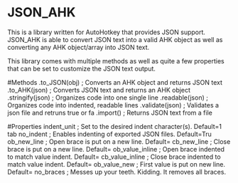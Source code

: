 # JSON_AHK
This is a library written for AutoHotkey that provides JSON support.
JSON_AHK is able to convert JSON text into a valid AHK object as well as converting any AHK object/array into JSON text.

This library comes with multiple methods as well as quite a few properties that can be set to customize the JSON text output.

#Methods
	.to_JSON(obj)		; Converts an AHK object and returns JSON text
	.to_AHK(json)		; Converts JSON text and returns an AHK object
	.stringify(json)	; Organizes code into one single line
	.readable(json)		; Organizes code into indented, readable lines
	.validate(json)		; Validates a json file and retruns true or fa
	.import()			; Returns JSON text from a file

#Properties
	indent_unit			; Set to the desired indent character(s). Default=1 tab
	no_indent			; Enables indenting of exported JSON files. Default=Tru
	ob_new_line			; Open brace is put on a new line. Default=
	cb_new_line			; Close brace is put on a new line. Default=
	ob_value_inline		; Open brace indented to match value indent. Default=
	cb_value_inline		; Close brace indented to match value indent. Default=
	ob_value_new		; First value is put on new line. Default=
	no_braces			; Messes up your teeth. Kidding. It removes all braces.

